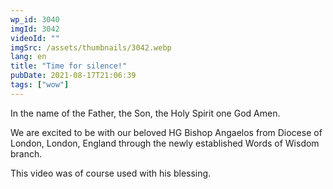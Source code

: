```yaml
---
wp_id: 3040
imgId: 3042
videoId: ""
imgSrc: /assets/thumbnails/3042.webp
lang: en
title: "Time for silence!"
pubDate: 2021-08-17T21:06:39
tags: ["wow"]
---
```


<!-- page: 6 -->

<p>In the name of the Father, the Son, the Holy Spirit one God Amen.</p>
<p>We are excited to be with our beloved HG Bishop Angaelos from Diocese of London, London, England through the newly established Words of Wisdom branch.</p>
<p>This video was of course used with his blessing.</p>
<p>&nbsp;</p>
